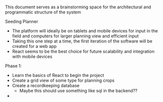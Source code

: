 This document serves as a brainstorming space for the architectural and programmatic structure of the system 

Seeding Planner

- The platform will ideally be on tablets and mobile devices for input in the field and computers for larger planning view and efficient input
- Taking this one step at a time, the first iteration of the software will be created for a web app
- React seems to be the best choice for future scalability and integration with mobile devices

Phase 1:
- Learn the basics of React to begin the project
- Create a grid view of some type for planning crops
- Create a recordkeeping database
	- Maybe this should use something like sql in the backend??
- 

